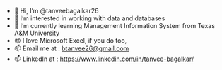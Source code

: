 - 👋 Hi, I’m @tanveebagalkar26
- 👀 I’m interested in working with data and databases
- 🌱 I’m currently learning Management Information System from Texas A&M University
- 😍 I love Microsoft Excel, if you do too, 
- 📫 Email me at : btanvee26@gmail.com
- 📫 LinkedIn at : https://www.linkedin.com/in/tanvee-bagalkar/




<!---
tanveebagalkar26/tanveebagalkar26 is a ✨ special ✨ repository because its `README.md` (this file) appears on your GitHub profile.
You can click the Preview link to take a look at your changes.
--->
